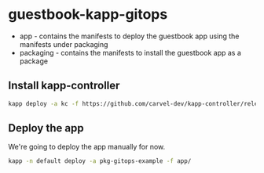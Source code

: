 # guestbook-kapp-gitops

- app - contains the manifests to deploy the guestbook app using the manifests under packaging
- packaging - contains the manifests to install the guestbook app as a package

## Install kapp-controller

```sh
kapp deploy -a kc -f https://github.com/carvel-dev/kapp-controller/releases/latest/download/release.yml -y
```

## Deploy the app

We're going to deploy the app manually for now.

```sh
kapp -n default deploy -a pkg-gitops-example -f app/
```
